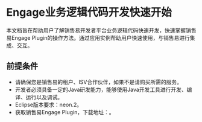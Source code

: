 # Engage业务逻辑代码开发快速开始

本文档旨在帮助用户了解销售易开发者平台业务逻辑代码快速开发，快速掌握销售易Engage Plugin的操作方法。通过应用实例帮助用户快速使用，与销售易进行集成、交互。

## 前提条件

* 请确保您是销售易的租户、ISV合作伙伴，如果不是请购买所需的服务。
* 开发者必须具备一定的Java研发能力，能够使用Java开发工具进行开发、编译、运行以及调试。
* Eclipse版本要求：neon.2。
* 获取销售易Engage Plugin，下载地址：。



